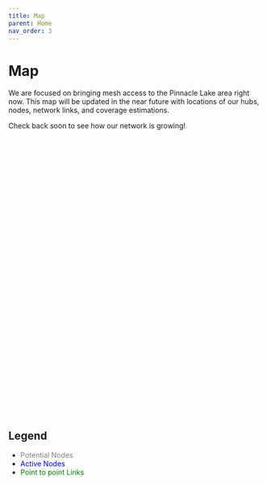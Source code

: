 ```yaml
---
title: Map
parent: Home
nav_order: 3
---
```


<head>
  <meta charset="utf-8">
  <link rel="stylesheet" href="/assets/css/ol.css" type="text/css">
  <style>
    .map {
      height: 550px;
      width: 100%;
    }
    span.node-potential {
      color: gray;
    }
    span.node-active {
      color: blue;
    }
    span.datalink-active {
      color: green;
    }
  </style>
  <script src="/assets/js/ol.js"></script>
</head>

# Map

We are focused on bringing mesh access to the Pinnacle Lake area right now. This map will be updated in the near future with locations of our hubs, nodes, network links, and coverage estimations.

Check back soon to see how our network is growing!


<div id="momesh-map" class="map"></div>

## Legend

- <span class="node-potential">Potential Nodes</span> <span id="nodes-potential-total"></span>
- <span class="node-active">Active Nodes</span> <span id="nodes-potential-total"></span>
- <span class="datalink-active">Point to point Links</span> <span id="datalinks-total"></span>

<script type="text/javascript">
  var target = 'momesh-map';


    var nodeHubStyle = new ol.style.Circle({
      radius: 5,
      fill: new ol.style.Fill({color: 'blue'}),
      stroke: null,
    });

    var nodeStyle = new ol.style.Circle({
      radius: 5,
      fill: new ol.style.Fill({color: 'red'}),
      stroke: null,
    });

    var nodePotentialStyle = new ol.style.Circle({
      radius: 5,
      fill: new ol.style.Fill({color: 'gray'}),
      stroke: null,
    });

    var linkPTPStyle = new ol.style.Stroke({color: 'green', width: 3});

    var styles = {
      'Point': new ol.style.Style({
        image: nodeHubStyle,
      }),
      'LineString': new ol.style.Style({
        stroke: linkPTPStyle,
      }),
      'MultiLineString': new ol.style.Style({
        stroke: linkPTPStyle,
      }),
      'MultiPoint': new ol.style.Style({
        image: nodeHubStyle,
      }),
      'MultiPolygon': new ol.style.Style({
        stroke: new ol.style.Stroke({
          color: 'yellow',
          width: 1,
        }),
        fill: new ol.style.Fill({
          color: 'rgba(255, 255, 0, 0.1)',
        }),
      }),
      'Polygon': new ol.style.Style({
        stroke: new ol.style.Stroke({
          color: 'gray',
          width: 2,
        }),
        fill: new ol.style.Fill({
          color: 'rgba(0, 0, 255, 0.05)',
        }),
      }),
      'GeometryCollection': new ol.style.Style({
        stroke: new ol.style.Stroke({
          color: 'magenta',
          width: 2,
        }),
        fill: new ol.style.Fill({
          color: 'magenta',
        }),
        image: new ol.style.Circle({
          radius: 10,
          fill: null,
          stroke: new ol.style.Stroke({
            color: 'magenta',
          }),
        }),
      }),
      'Circle': new ol.style.Style({
        stroke: new ol.style.Stroke({
          color: 'red',
          width: 2,
        }),
        fill: new ol.style.Fill({
          color: 'rgba(255,0,0,0.2)',
        }),
      }),
    };

    var styleFunction = function (feature) {
      var color = feature.get('marker-color');
      var nn = feature.get('name');
      var t = feature.get('type');
      switch(t) {
        case 'node':
          return new ol.style.Style({image: nodeStyle});
        case 'hub':
          return new ol.style.Style({image: nodeHubStyle});
        case 'potential':
          return new ol.style.Style({image: nodePotentialStyle});
      }
      return styles[feature.getGeometry().getType()];
    };

    var map = new ol.Map({
      target: target,
      renderer: 'canvas',
      layers: [
        new ol.layer.Tile({
          source: new ol.source.OSM({
            interpolate: true,
          })
        }),
        new ol.layer.Vector({
          source: new ol.source.Vector({
            url: '/assets/map.geojson',
            format: new ol.format.GeoJSON(),
          }),
          style: styleFunction,
        }),
      ],
      view: new ol.View({
        center: ol.proj.fromLonLat([-91.4198, 38.8316]),
        zoom: 15
      })
    });

</script>

